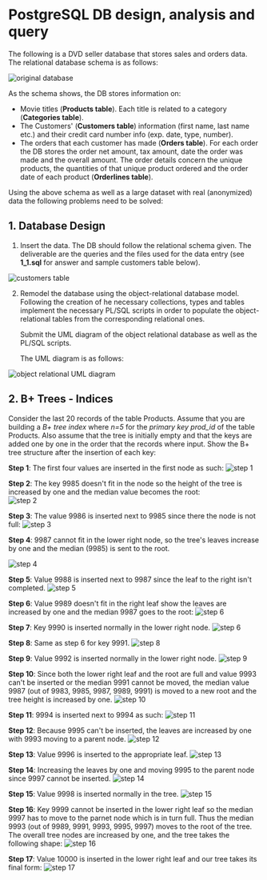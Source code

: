 # PostgreSQL DB design, analysis and query 

The following is a DVD seller database that stores sales and orders data. The relational database schema is as follows:

 ![original database](resources/images/original_database.jpg)

 As the schema shows, the DB stores information on:
 - Movie titles (**Products table**). Each title is related to a category (**Categories table**).
 - The Customers' (**Customers table**) information (first name, last name etc.) and their credit card number info (exp. date, type, number).
 - The orders that each customer has made (**Orders table**). For each order the DB stores the order net amount, tax amount, date the order was made and the overall amount. The order details concern the unique products, the quantities of that unique product ordered and the order date of each product (**Orderlines table**). 

 Using the above schema as well as a large dataset with real (anonymized) data the following problems need to be solved:

 ## 1. Database Design
1. Insert the data. The DB should follow the relational schema given. The deliverable are the queries and the files used for the data entry (see **1_1.sql** for answer and sample customers table below).

  ![customers table](resources/images/1_1_sample_customers.png)

2. Remodel the database using the object-relational database model.  Following the creation of he necessary collections, types and tables implement the necessary PL/SQL scripts in order to populate the object-relational tables from the corresponding relational ones.

    Submit the UML diagram of the object relational database as well as the PL/SQL scripts.

    The UML diagram is as follows:

  ![object relational UML diagram](resources/images/1_2_uml.png)

## 2. B+ Trees - Indices
Consider the last 20 records of the table Products. Assume that you are building a *B+ tree index* where *n=5* for the *primary key prod_id* of the table Products. Also assume that the tree is initially empty and that the keys are added one by one in the order that the records where input. Show the B+ tree structure after the insertion of each key:

**Step 1**: The first four values are inserted in the first node as such: 
![step 1]("resources/images/b_trees/step_(1).png")

**Step 2**: The key 9985 doesn't fit in the node so the height of the tree is increased by one and the median value becomes the root:  
![step 2](resources/images/b_trees/step_(2).png)

**Step 3**: The value 9986 is inserted next to 9985 since there the node is not full:
![step 3](resources/images/b_trees/step_(3).png)

**Step 4**: 9987 cannot fit in the lower right node, so the tree's leaves increase by one and the median (9985) is sent to the root.

![step 4](resources/images/b_trees/step_(4).png)

**Step 5**: Value 9988 is inserted next to 9987 since the leaf to the right isn't completed.
![step 5](resources/images/b_trees/step_(5).png)

**Step 6**: Value 9989 doesn't fit in the right leaf show the leaves are increased by one and the median 9987 goes to the root:
![step 6](resources/images/b_trees/step_(6).png)

**Step 7**: Key 9990 is inserted normally in the lower right node.
![step 6](resources/images/b_trees/step_(7).png)

**Step 8**: Same as step 6 for key 9991.
![step 8](resources/images/b_trees/step_(8).png)

**Step 9**: Value 9992 is inserted normally in the lower right node.
![step 9](resources/images/b_trees/step_(9).png)

**Step 10**: Since both the lower right leaf and the root are full and value 9993 can't be inserted or the median 9991 cannot be moved, the median value 9987 (out of 9983, 9985, 9987, 9989, 9991) is moved to a new root and the tree height is increased by one.
![step 10](resources/images/b_trees/step_(10).png)

**Step 11**: 9994 is inserted next to 9994 as such:
![step 11](resources/images/b_trees/step_(11).png)

**Step 12**: Because 9995 can't be inserted, the leaves are increased by one with 9993 moving to a parent node.
![step 12](resources/images/b_trees/step_(12).png) 

**Step 13**: Value 9996 is inserted to the appropriate leaf.
![step 13](resources/images/b_trees/step_(13).png)

**Step 14**: Increasing the leaves by one and moving 9995 to the parent node since 9997 cannot be inserted.
![step 14](resources/images/b_trees/step_(14).png)

**Step 15**: Value 9998 is inserted normally in the tree.
![step 15](resources/images/b_trees/step_(15).png)

**Step 16**: Key 9999 cannot be inserted in the lower right leaf so the median 9997 has to move to the parnet node which is in turn full. Thus the median 9993 (out of 9989, 9991, 9993, 9995, 9997) moves to the root of the tree. The overall tree nodes are increased by one, and the tree takes the following shape:
![step 16](resources/images/b_trees/step_(16).png)

**Step 17**: Value 10000 is inserted in the lower right leaf and our tree takes its final form:
![step 17](resources/images/b_trees/step_(17).png)
